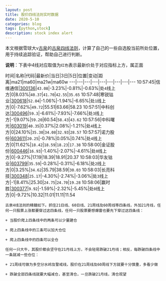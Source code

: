 ```yaml
---
layout: post
title: 股价四线法则实时数据
date: 2020-5-10
categories: blog
tags: [python,stock]
description: stock index alert
---
```



本文根据雪球大v[古泉](https://xueqiu.com/u/7148646888)的[古泉四线法则](https://xueqiu.com/7148646888/130498192)，计算了自己的一些自选股当前所处位置，用于持续追踪验证，帮助自己进行判断。

**说明**：下表中4线对应取值为`红色`表示最新价处于对应指标上方，属正面

时间|名称|代码|最新价|当日|3日|5日|位置|变动|距离|ma21|ma60|ma21w|ma60w
---|---|---|---|---|---|---|---|---
10:57:45|信维通信|[300136](https://xueqiu.com/S/SZ300136)|`43.08`|-3.23%|-0.81%|-0.63%|处`4`线上方|0|8.03%|`40.37`|`41.70`|`42.55`|`35.65`
10:57:48|寒锐钴业|[300618](https://xueqiu.com/S/SZ300618)|`52.04`|-1.06%|-1.94%|-6.65%|处`1`线上方|0|-7.62%|`49.72`|55.51|63.66|58.23
10:57:51|中科创达|[300496](https://xueqiu.com/S/SZ300496)|`59.3`|-6.61%|-7.93%|-7.66%|处`3`线上方|-1|9.07%|`59.20`|60.54|`58.43`|`43.62`
10:57:56|中科曙光|[603019](https://xueqiu.com/S/SH603019)|`40.35`|0.37%|2.08%|-1.21%|处`4`线上方|0|24.10%|`35.30`|`34.08`|`32.93`|`28.57`
10:57:57|诺力股份|[603611](https://xueqiu.com/S/SH603611)|`20.25`|-0.78%|0.05%|0.74%|处`4`线上方|0|11.62%|`18.42`|`18.59`|`18.23`|`17.38`
10:58:00|金证股份|[600446](https://xueqiu.com/S/SH600446)|`16.93`|-1.40%|-2.07%|-4.61%|处`0`线上方|0|-9.27%|17.19|18.39|18.91|20.37
10:58:03|华友钴业|[603799](https://xueqiu.com/S/SH603799)|`35.59`|-0.28%|-0.31%|-6.18%|处`2`线上方|0|3.25%|`34.62`|35.79|38.59|`30.03`
10:58:03|长亮科技|[300348](https://xueqiu.com/S/SZ300348)|`25.17`|-4.30%|-2.74%|-3.06%|处`3`线上方|-1|8.41%|25.30|`24.75`|`24.70`|`19.28`
10:58:06|赢时胜|[300377](https://xueqiu.com/S/SZ300377)|`9.92`|-1.59%|-2.32%|-5.45%|处`0`线上方|0|-9.72%|10.32|11.01|11.11|11.54

```
古泉4线法则的精髓如下。抓住21日线、60日线、21周线及60周线等四条线，外加21月线，任何一只股票上涨都要穿过这四条线，任何一只股票要想爆雷也要先下穿过这四条线：

+ 当股价爬上四条线中的两条可以少量建仓

+ 爬上四条线中的三条可以加大仓位

+ 爬上四条线中的四条可以全仓

任何一只大牛，其股价都会坚守在21月线上方，不会轻易跌破21月线；相反，每跌破四条线中一条就减一些仓位：

+ 21周线可做为多空分水岭及警戒线，股价在21周线及60周线下方就要十分慎重，多看少做

+ 跌破全部四条线就要大幅减仓，甚至清仓，一旦跌破21月线，清仓观望
```